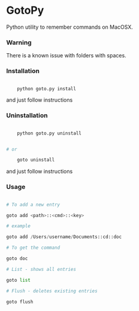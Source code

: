 GotoPy
======


Python utility to remember commands on MacOSX. 

### Warning
There is a known issue with folders with spaces. 


### Installation
```python

	python goto.py install

```
and just follow instructions

### Uninstallation
```python

	python goto.py uninstall


# or

	goto uninstall

```
and just follow instructions

### Usage

```python

# To add a new entry

goto add <path>::<cmd>::<key>

# example

goto add /Users/username/Documents::cd::doc

# To get the command

goto doc

# List - shows all entries

goto list

# Flush - deletes existing entries

goto flush

```

